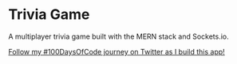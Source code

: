 # Trivia Game

A multiplayer trivia game built with the MERN stack and Sockets.io.

[Follow my #100DaysOfCode journey on Twitter as I build this app!](https://twitter.com/brandonm056)
